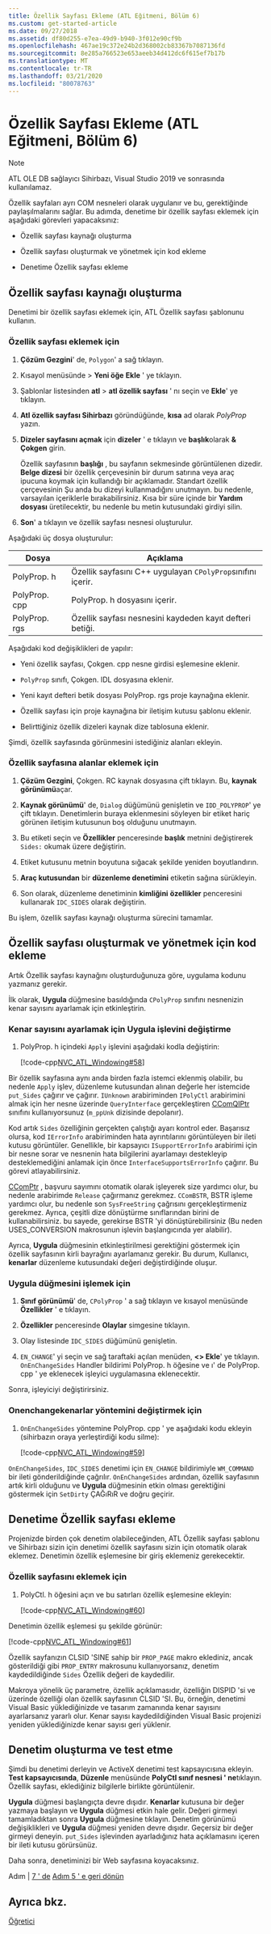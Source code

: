 ```yaml
---
title: Özellik Sayfası Ekleme (ATL Eğitmeni, Bölüm 6)
ms.custom: get-started-article
ms.date: 09/27/2018
ms.assetid: df80d255-e7ea-49d9-b940-3f012e90cf9b
ms.openlocfilehash: 467ae19c372e24b2d368002cb83367b7087136fd
ms.sourcegitcommit: 8e285a766523e653aeeb34d412dc6f615ef7b17b
ms.translationtype: MT
ms.contentlocale: tr-TR
ms.lasthandoff: 03/21/2020
ms.locfileid: "80078763"
---
```

# <a name="adding-a-property-page-atl-tutorial-part-6"></a>Özellik Sayfası Ekleme (ATL Eğitmeni, Bölüm 6)

> [!NOTE]
> ATL OLE DB sağlayıcı Sihirbazı, Visual Studio 2019 ve sonrasında kullanılamaz.

Özellik sayfaları ayrı COM nesneleri olarak uygulanır ve bu, gerektiğinde paylaşılmalarını sağlar. Bu adımda, denetime bir özellik sayfası eklemek için aşağıdaki görevleri yapacaksınız:

- Özellik sayfası kaynağı oluşturma

- Özellik sayfası oluşturmak ve yönetmek için kod ekleme

- Denetime Özellik sayfası ekleme

## <a name="creating-the-property-page-resource"></a>Özellik sayfası kaynağı oluşturma

Denetimi bir özellik sayfası eklemek için, ATL Özellik sayfası şablonunu kullanın.

### <a name="to-add-a-property-page"></a>Özellik sayfası eklemek için

1. **Çözüm Gezgini**' de, `Polygon`' a sağ tıklayın.

1. Kısayol menüsünde > **Yeni öğe** **Ekle** ' ye tıklayın.

1. Şablonlar listesinden **atl** > **atl özellik sayfası** ' nı seçin ve **Ekle**' ye tıklayın.

1. **Atl özellik sayfası Sihirbazı** göründüğünde, **kısa** ad olarak *PolyProp* yazın.

1. **Dizeler sayfasını açmak** için **dizeler** ' e tıklayın ve **başlık**olarak **& Çokgen** girin.

   Özellik sayfasının **başlığı** , bu sayfanın sekmesinde görüntülenen dizedir. **Belge dizesi** bir özellik çerçevesinin bir durum satırına veya araç ipucuna koymak için kullandığı bir açıklamadır. Standart özellik çerçevesinin Şu anda bu dizeyi kullanmadığını unutmayın. bu nedenle, varsayılan içeriklerle bırakabilirsiniz. Kısa bir süre içinde bir **Yardım dosyası** üretilecektir, bu nedenle bu metin kutusundaki girdiyi silin.

1. **Son**' a tıklayın ve özellik sayfası nesnesi oluşturulur.

Aşağıdaki üç dosya oluşturulur:

|Dosya|Açıklama|
|----------|-----------------|
|PolyProp. h|Özellik sayfasını C++ uygulayan `CPolyProp`sınıfını içerir.|
|PolyProp. cpp|PolyProp. h dosyasını içerir.|
|PolyProp. rgs|Özellik sayfası nesnesini kaydeden kayıt defteri betiği.|

Aşağıdaki kod değişiklikleri de yapılır:

- Yeni özellik sayfası, Çokgen. cpp nesne girdisi eşlemesine eklenir.

- `PolyProp` sınıfı, Çokgen. IDL dosyasına eklenir.

- Yeni kayıt defteri betik dosyası PolyProp. rgs proje kaynağına eklenir.

- Özellik sayfası için proje kaynağına bir iletişim kutusu şablonu eklenir.

- Belirttiğiniz özellik dizeleri kaynak dize tablosuna eklenir.

Şimdi, özellik sayfasında görünmesini istediğiniz alanları ekleyin.

### <a name="to-add-fields-to-the-property-page"></a>Özellik sayfasına alanlar eklemek için

1. **Çözüm Gezgini**, Çokgen. RC kaynak dosyasına çift tıklayın. Bu, **kaynak görünümü**açar.

1. **Kaynak görünümü**' de, `Dialog` düğümünü genişletin ve `IDD_POLYPROP`' ye çift tıklayın. Denetimlerin buraya eklenmesini söyleyen bir etiket hariç görünen iletişim kutusunun boş olduğunu unutmayın.

1. Bu etiketi seçin ve **Özellikler** penceresinde **başlık** metnini değiştirerek `Sides:` okumak üzere değiştirin.

1. Etiket kutusunu metnin boyutuna sığacak şekilde yeniden boyutlandırın.

1. **Araç kutusundan** bir **düzenleme denetimini** etiketin sağına sürükleyin.

1. Son olarak, düzenleme denetiminin **kimliğini** **özellikler** penceresini kullanarak `IDC_SIDES` olarak değiştirin.

Bu işlem, özellik sayfası kaynağı oluşturma sürecini tamamlar.

## <a name="adding-code-to-create-and-manage-the-property-page"></a>Özellik sayfası oluşturmak ve yönetmek için kod ekleme

Artık Özellik sayfası kaynağını oluşturduğunuza göre, uygulama kodunu yazmanız gerekir.

İlk olarak, **Uygula** düğmesine basıldığında `CPolyProp` sınıfını nesnenizin kenar sayısını ayarlamak için etkinleştirin.

### <a name="to-modify-the-apply-function-to-set-the-number-of-sides"></a>Kenar sayısını ayarlamak için Uygula işlevini değiştirme

1. PolyProp. h içindeki `Apply` işlevini aşağıdaki kodla değiştirin:

    [!code-cpp[NVC_ATL_Windowing#58](../atl/codesnippet/cpp/adding-a-property-page-atl-tutorial-part-6_1.h)]

Bir özellik sayfasına aynı anda birden fazla istemci eklenmiş olabilir, bu nedenle `Apply` işlev, düzenleme kutusundan alınan değerle her istemcide `put_Sides` çağırır ve çağırır. `IUnknown` arabiriminden `IPolyCtl` arabirimini almak için her nesne üzerinde `QueryInterface` gerçekleştiren [CComQIPtr](../atl/reference/ccomqiptr-class.md) sınıfını kullanıyorsunuz (`m_ppUnk` dizisinde depolanır).

Kod artık `Sides` özelliğinin gerçekten çalıştığı ayarı kontrol eder. Başarısız olursa, kod `IErrorInfo` arabiriminden hata ayrıntılarını görüntüleyen bir ileti kutusu görüntüler. Genellikle, bir kapsayıcı `ISupportErrorInfo` arabirimi için bir nesne sorar ve nesnenin hata bilgilerini ayarlamayı destekleyip desteklemediğini anlamak için önce `InterfaceSupportsErrorInfo` çağırır. Bu görevi atlayabilirsiniz.

[CComPtr](../atl/reference/ccomptr-class.md) , başvuru sayımını otomatik olarak işleyerek size yardımcı olur, bu nedenle arabirimde `Release` çağırmanız gerekmez. `CComBSTR`, BSTR işleme yardımcı olur, bu nedenle son `SysFreeString` çağrısını gerçekleştirmeniz gerekmez. Ayrıca, çeşitli dize dönüştürme sınıflarından birini de kullanabilirsiniz. bu sayede, gerekirse BSTR 'yi dönüştürebilirsiniz (Bu neden USES_CONVERSION makrosunun işlevin başlangıcında yer alabilir).

Ayrıca, **Uygula** düğmesinin etkinleştirilmesi gerektiğini göstermek için özellik sayfasının kirli bayrağını ayarlamanız gerekir. Bu durum, Kullanıcı, **kenarlar** düzenleme kutusundaki değeri değiştirdiğinde oluşur.

### <a name="to-handle-the-apply-button"></a>Uygula düğmesini işlemek için

1. **Sınıf görünümü**' de, `CPolyProp` ' a sağ tıklayın ve kısayol menüsünde **Özellikler** ' e tıklayın.

1. **Özellikler** penceresinde **Olaylar** simgesine tıklayın.

1. Olay listesinde `IDC_SIDES` düğümünü genişletin.

1. `EN_CHANGE`' yi seçin ve sağ taraftaki açılan menüden, **\<> Ekle**' ye tıklayın. `OnEnChangeSides` Handler bildirimi PolyProp. h öğesine ve ı' de PolyProp. cpp ' ye eklenecek işleyici uygulamasına eklenecektir.

Sonra, işleyiciyi değiştirirsiniz.

### <a name="to-modify-the-onenchangesides-method"></a>Onenchangekenarlar yöntemini değiştirmek için

1. `OnEnChangeSides` yöntemine PolyProp. cpp ' ye aşağıdaki kodu ekleyin (sihirbazın oraya yerleştirdiği kodu silme):

    [!code-cpp[NVC_ATL_Windowing#59](../atl/codesnippet/cpp/adding-a-property-page-atl-tutorial-part-6_2.cpp)]

`OnEnChangeSides`, `IDC_SIDES` denetimi için `EN_CHANGE` bildirimiyle `WM_COMMAND` bir ileti gönderildiğinde çağrılır. `OnEnChangeSides` ardından, özellik sayfasının artık kirli olduğunu ve **Uygula** düğmesinin etkin olması gerektiğini göstermek için `SetDirty` ÇAĞıRıR ve doğru geçirir.

## <a name="adding-the-property-page-to-the-control"></a>Denetime Özellik sayfası ekleme

Projenizde birden çok denetim olabileceğinden, ATL Özellik sayfası şablonu ve Sihirbazı sizin için denetimi özellik sayfasını sizin için otomatik olarak eklemez. Denetimin özellik eşlemesine bir giriş eklemeniz gerekecektir.

### <a name="to-add-the-property-page"></a>Özellik sayfasını eklemek için

1. PolyCtl. h öğesini açın ve bu satırları özellik eşlemesine ekleyin:

    [!code-cpp[NVC_ATL_Windowing#60](../atl/codesnippet/cpp/adding-a-property-page-atl-tutorial-part-6_3.h)]

Denetimin özellik eşlemesi şu şekilde görünür:

[!code-cpp[NVC_ATL_Windowing#61](../atl/codesnippet/cpp/adding-a-property-page-atl-tutorial-part-6_4.h)]

Özellik sayfanızın CLSID 'SINE sahip bir `PROP_PAGE` makro eklediniz, ancak gösterildiği gibi `PROP_ENTRY` makrosunu kullanıyorsanız, denetim kaydedildiğinde `Sides` Özellik değeri de kaydedilir.

Makroya yönelik üç parametre, özellik açıklamasıdır, özelliğin DISPID 'si ve üzerinde özelliği olan özellik sayfasının CLSID 'SI. Bu, örneğin, denetimi Visual Basic yüklediğinizde ve tasarım zamanında kenar sayısını ayarlarsanız yararlı olur. Kenar sayısı kaydedildiğinden Visual Basic projenizi yeniden yüklediğinizde kenar sayısı geri yüklenir.

## <a name="building-and-testing-the-control"></a>Denetim oluşturma ve test etme

Şimdi bu denetimi derleyin ve ActiveX denetimi test kapsayıcısına ekleyin. **Test kapsayıcısında**, **Düzenle** menüsünde **PolyCtl sınıf nesnesi ' ne**tıklayın. Özellik sayfası, eklediğiniz bilgilerle birlikte görüntülenir.

**Uygula** düğmesi başlangıçta devre dışıdır. **Kenarlar** kutusuna bir değer yazmaya başlayın ve **Uygula** düğmesi etkin hale gelir. Değeri girmeyi tamamladıktan sonra **Uygula** düğmesine tıklayın. Denetim görünümü değişiklikleri ve **Uygula** düğmesi yeniden devre dışıdır. Geçersiz bir değer girmeyi deneyin. `put_Sides` işlevinden ayarladığınız hata açıklamasını içeren bir ileti kutusu görürsünüz.

Daha sonra, denetiminizi bir Web sayfasına koyacaksınız.

Adım &#124; [7 ' de](../atl/putting-the-control-on-a-web-page-atl-tutorial-part-7.md) [Adım 5 ' e geri dönün](../atl/adding-an-event-atl-tutorial-part-5.md)

## <a name="see-also"></a>Ayrıca bkz.

[Öğretici](../atl/active-template-library-atl-tutorial.md)
